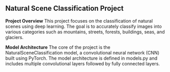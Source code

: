 ## **Natural Scene Classification Project**

**Project Overview**
This project focuses on the classification of natural scenes using deep learning. The goal is to accurately classify images into various categories such as mountains, streets, forests, buildings, seas, and glaciers.

**Model Architecture**
The core of the project is the NaturalSceneClassification model, a convolutional neural network (CNN) built using PyTorch. The model architecture is defined in models.py and includes multiple convolutional layers followed by fully connected layers.


